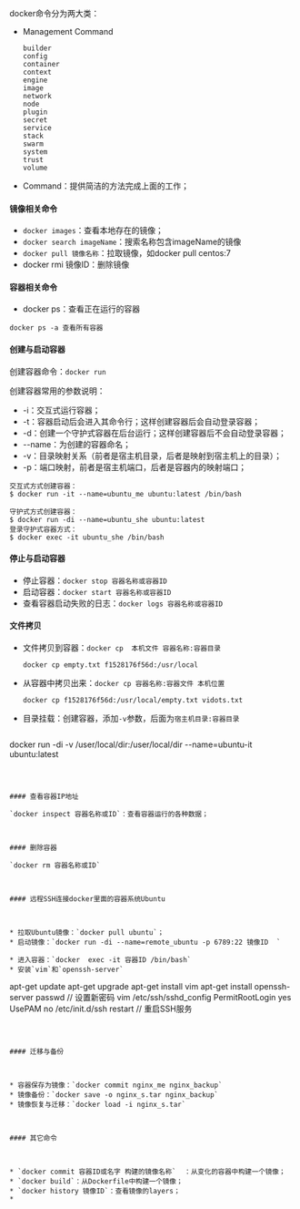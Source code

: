 docker命令分为两大类：

* Management Command

  ```
  builder
  config
  container
  context
  engine
  image
  network
  node
  plugin
  secret
  service
  stack
  swarm
  system
  trust
  volume
  ```

  

* Command：提供简洁的方法完成上面的工作；



#### 镜像相关命令



* `docker images`：查看本地存在的镜像；
* `docker search imageName`：搜索名称包含imageName的镜像
* `docker pull 镜像名称`：拉取镜像，如docker pull centos:7
* docker rmi 镜像ID：删除镜像



#### 容器相关命令

* docker ps：查看正在运行的容器

```
docker ps -a 查看所有容器
```





#### 创建与启动容器



创建容器命令：`docker run`



创建容器常用的参数说明：

* -i：交互式运行容器；
* -t：容器启动后会进入其命令行；这样创建容器后会自动登录容器；
* -d：创建一个守护式容器在后台运行；这样创建容器后不会自动登录容器；
* --name：为创建的容器命名；
* -v：目录映射关系（前者是宿主机目录，后者是映射到宿主机上的目录）；
* -p：端口映射，前者是宿主机端口，后者是容器内的映射端口；



```
交互式方式创建容器：
$ docker run -it --name=ubuntu_me ubuntu:latest /bin/bash

守护式方式创建容器：
$ docker run -di --name=ubuntu_she ubuntu:latest
登录守护式容器方式：
$ docker exec -it ubuntu_she /bin/bash
```



#### 停止与启动容器



* 停止容器：`docker stop 容器名称或容器ID`
* 启动容器：`docker start 容器名称或容器ID`
* 查看容器启动失败的日志：`docker logs 容器名称或容器ID ` 



#### 文件拷贝



* 文件拷贝到容器：`docker cp  本机文件 容器名称:容器目录`

  ```
  docker cp empty.txt f1528176f56d:/usr/local
  ```

  

* 从容器中拷贝出来：`docker cp 容器名称:容器文件 本机位置`

  ```
  docker cp f1528176f56d:/usr/local/empty.txt vidots.txt
  ```

* 目录挂载：创建容器，添加`-v`参数，后面为`宿主机目录:容器目录`

   ```
docker run -di -v /user/local/dir:/user/local/dir --name=ubuntu-it ubuntu:latest
   ```
   
   

#### 查看容器IP地址

`docker inspect 容器名称或ID`：查看容器运行的各种数据；



#### 删除容器

`docker rm 容器名称或ID`



#### 远程SSH连接docker里面的容器系统Ubuntu



* 拉取Ubuntu镜像：`docker pull ubuntu`；
* 启动镜像：`docker run -di --name=remote_ubuntu -p 6789:22 镜像ID  `

* 进入容器：`docker  exec -it 容器ID /bin/bash`
* 安装`vim`和`openssh-server`

```
apt-get update
apt-get upgrade
apt-get install vim
apt-get install openssh-server
passwd  // 设置新密码
vim /etc/ssh/sshd_config
    PermitRootLogin yes  
    UsePAM no
/etc/init.d/ssh restart // 重启SSH服务
```



#### 迁移与备份



* 容器保存为镜像：`docker commit nginx_me nginx_backup`
* 镜像备份：`docker save -o nginx_s.tar nginx_backup`
* 镜像恢复与迁移：`docker load -i nginx_s.tar`



#### 其它命令



* `docker commit 容器ID或名字 构建的镜像名称`  ：从变化的容器中构建一个镜像；
* `docker build`：从Dockerfile中构建一个镜像；
* `docker history 镜像ID`：查看镜像的layers；
* 



